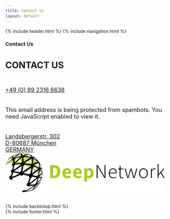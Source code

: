 ```yaml
---
title: Contact Us
layout: default
---
```


{% include header.html %}
{% include navigation.html %}

<!-- MASTHEAD -->
<div class="wrap t3-masthead ">
    <div class="ja-masthead" style="background-image: url('images/titles/contact-us.jpg')">
        <div class="ja-masthead-detail">
		    <h3 class="ja-masthead-title">Contact Us</h3>
        </div>
    </div>	
</div>
<!-- //MASTHEAD -->
<div id="t3-mainbody" class="container t3-mainbody">
	<div class="row">
    	<!-- MAIN CONTENT -->
		<div id="t3-content" class="t3-content col-xs-12">
	        <div class="page-header clearfix">
		        <h1 class="page-title">CONTACT US</h1>
	        </div>
            <div class="item-page clearfix">
                <!-- Article -->
                <article itemscope itemtype="http://schema.org/Article">
                    <meta itemprop="inLanguage" content="en-GB" />
                    <meta itemprop="url" content="/deepnetwork/contact-us" />
                    <meta itemscope itemprop="mainEntityOfPage" itemtype="http://schema.org/WebPage"  itemid="/deepnetwork/contact-us" /> 
                    <meta content="2019-10-22T07:07:39+00:00" itemprop="dateModified" />
                    <meta content="2019-04-04T19:29:36+00:00" itemprop="datePublished" />
                    <span itemprop="author" style="display: none;">
                        <span itemprop="name">Super User</span>
                        <span itemtype="https://schema.org/Organization" itemscope="" itemprop="publisher" style="display: none;">
                            <span itemtype="https://schema.org/ImageObject" itemscope="" itemprop="logo">
                                <img itemprop="url" alt="logo" src="templates/ja_company/images/logo.png">
                                <meta content="auto" itemprop="width">
                                <meta content="auto" itemprop="height">
                            </span>
                            <meta content="Super User" itemprop="name">
                        </span>
                    </span>
                    <!--e:Validate structured data-->
                    <meta content="Contact Us" itemprop="headline">
                    <section class="article-content clearfix" itemprop="articleBody">
			            <div class="row" style="font-size: 18px; margin: 30px auto;">
	                        <div class="col-md-3">
		                        <i class="fas fa-phone contacticon"></i><br>
		                        <a href="tel:+49 (0) 89 2316 6638">+49 (0) 89 2316 6638</a><br><br>
	                        </div>
	                        <div class="col-md-3">
		                        <i class="fas fa-envelope contacticon"></i><br>
                                <span id="cloaka4e1284d423aa5bf27857b071fae9748">This email address is being protected from spambots. You need JavaScript enabled to view it.</span>
                                <script type='text/javascript'>
                                    document.getElementById('cloaka4e1284d423aa5bf27857b071fae9748').innerHTML = '';
                                    var prefix = '&#109;a' + 'i&#108;' + '&#116;o';
                                    var path = 'hr' + 'ef' + '=';
                                    var addya4e1284d423aa5bf27857b071fae9748 = '&#105;nf&#111;' + '&#64;';
                                    addya4e1284d423aa5bf27857b071fae9748 = addya4e1284d423aa5bf27857b071fae9748 + 'd&#101;&#101;pn&#101;tw&#111;rk' + '&#46;' + 'c&#111;m';
                                    var addy_texta4e1284d423aa5bf27857b071fae9748 = '&#105;nf&#111;' + '&#64;' + 'd&#101;&#101;pn&#101;tw&#111;rk' + '&#46;' + 'c&#111;m';document.getElementById('cloaka4e1284d423aa5bf27857b071fae9748').innerHTML += '<a ' + path + '\'' + prefix + ':' + addya4e1284d423aa5bf27857b071fae9748 + '\'>'+addy_texta4e1284d423aa5bf27857b071fae9748+'<\/a>';
                                </script><br><br>
	                        </div>	
                        	<div class="col-md-3">
                                <i class="fas fa-map-marked-alt contacticon"></i><br>
                                <a href="https://www.google.com/maps/place/Landsberger+Str.+302,+80687+München,+Germany/@48.14355,11.4984984,17z/data=!3m1!4b1!4m5!3m4!1s0x479e762aeaf2d807:0xc5a85816304c8a87!8m2!3d48.14355!4d11.5006871" target="_blank">Landsbergerstr. 302<br>
                                D-80687 München<br>
                                GERMANY</a>
                        	</div>
                            <div class="col-md-3" style="text-align: right;">
                                <img src="images/logo.png" title="Deep Network GmbH" style="margin: 0 auto">
                            </div>
                        </div>
                    </section>
                </article>
            </div>
		</div>		
	</div>
</div> 
<div class="section-wrap t3-content-bottom ">
    <div id="cavas_id173" class="bt-googlemaps"></div>
</div>

{% include backtotop.html %}  
{% include footer.html %}
